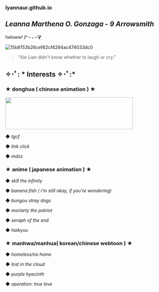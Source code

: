 ### lyannaur.github.io
## *Leanna Marthena O. Gonzaga - 9 Arrowsmith*

heloww! **/ᐠ - ˕ -マ**

![15b8153b26cef62cf4294ac474033dc0](https://user-images.githubusercontent.com/122426686/212521253-046e3c15-6cac-4477-a37b-9ded7e94a39e.jpg)
> “Xie Lian didn't know whether to laugh or cry.”

##  ✧･ﾟ: * Interests ✧･ﾟ:*

### ★ donghua ( chinese animation ) ★

<img src="https://user-images.githubusercontent.com/122426686/212522004-7d6e027b-d3fa-4b02-8141-3f5cc00a6b29.gif" width="400" height="100" />

◆ *tgcf*

◆ *link click*

◆ *mdzs*

### ★ anime ( japanese animation ) ★

◆ *sk8 the infinity*

◆ *banana fish ( i'm still okay, if you're wondering)*

◆ *bungou stray dogs*

◆ *moriarty the patriot*

◆ *seraph of the end*

◆ *haikyuu*

### ★ manhwa/manhua( korean/chinese webtoon ) ★

◆ *homeless/no home*

◆ *lost in the cloud*

◆ *purple hyacinth*

◆ *operation: true love*

